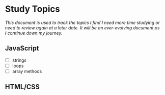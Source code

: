 # Study Topics
*This document is used to track the topics I find I need more time studying or need to review again at a later date. It will be an ever-evolving document as I continue down my journey.*

## JavaScript

- [ ] strings
- [ ] loops
- [ ] array methods

## HTML/CSS
